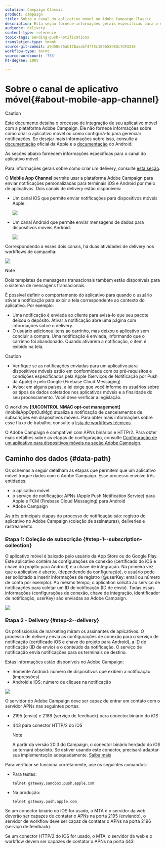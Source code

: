 ```yaml
---
solution: Campaign Classic
product: campaign
title: Sobre o canal do aplicativo móvel no Adobe Campaign Classic
description: Esta seção fornece informações gerais específicas para o canal do aplicativo móvel no Adobe Campaign Classic.
audience: delivery
content-type: reference
topic-tags: sending-push-notifications
translation-type: tm+mt
source-git-commit: a9d58e25ab17baaabf4ff8c109b53e83c7d93218
workflow-type: tm+mt
source-wordcount: '755'
ht-degree: 100%

---
```



# Sobre o canal de aplicativo móvel{#about-mobile-app-channel}

>[!CAUTION]
>
>Este documento detalha o processo de integração de seu aplicativo móvel com a plataforma Adobe Campaign. Ele não fornece informações sobre como criar o aplicativo móvel ou como configurá-lo para gerenciar notificações. Se desejar mais informações sobre isso, consulte a [documentação](https://developer.apple.com/) oficial da Apple e a [documentação](https://developer.android.com/index.html) do Android.

As seções abaixo fornecem informações específicas para o canal do aplicativo móvel.

Para informações gerais sobre como criar um delivery, consulte [esta seção](../../delivery/using/steps-about-delivery-creation-steps.md).

O **Mobile App Channel** permite usar a plataforma Adobe Campaign para enviar notificações personalizadas para terminais iOS e Android por meio de aplicativos. Dois canais de delivery estão disponíveis:

* Um canal iOS que permite enviar notificações para dispositivos móveis Apple.

   ![](assets/nmac_intro_2.png)

* Um canal Android que permite enviar mensagens de dados para dispositivos móveis Android.

   ![](assets/nmac_intro_1.png)

Correspondendo a esses dois canais, há duas atividades de delivery nos workflows de campanha:

![](assets/nmac_intro_3.png)

>[!NOTE]
>
>Dois templates de mensagens transacionais também estão disponíveis para o sistema de mensagens transacionais.

É possível definir o comportamento do aplicativo para quando o usuário ativar a notificação para exibir a tela correspondente ao contexto do aplicativo. Por exemplo:

* Uma notificação é enviada ao cliente para avisá-lo que seu pacote deixou o depósito. Ativar a notificação abre uma página com informações sobre o delivery.
* O usuário adicionou itens ao carrinho, mas deixou o aplicativo sem concluir a compra. Uma notificação é enviada, informando que o carrinho foi abandonado. Quando ativarem a notificação, o item é exibido na tela.

>[!CAUTION]
>
>* Verifique se as notificações enviadas para um aplicativo para dispositivos móveis estão em conformidade com os pré-requisitos e condições especificados pela Apple (Serviços de Notificação por Push da Apple) e pelo Google (Firebase Cloud Messaging).
>* Aviso: em alguns países, a lei exige que você informe os usuários sobre os tipos de dados coletados nos aplicativos móveis e a finalidade do seu processamento. Você deve verificar a legislação.


O workflow **[!UICONTROL NMAC opt-out management]** (mobileAppOptOutMgt) atualiza a notificação de cancelamentos de subscrições em dispositivos móveis. Para obter mais informações sobre esse fluxo de trabalho, consulte a [lista de workflows técnicos](../../workflow/using/about-technical-workflows.md).

O Adobe Campaign é compatível com APNs binários e HTTP/2. Para obter mais detalhes sobre as etapas de configuração, consulte [Configuração de um aplicativo para dispositivos móveis na seção Adobe Campaign](../../delivery/using/configuring-the-mobile-application.md).

## Caminho dos dados {#data-path}

Os schemas a seguir detalham as etapas que permitem que um aplicativo móvel troque dados com o Adobe Campaign. Esse processo envolve três entidades:

* o aplicativo móvel
* o serviço de notificação: APNs (Apple Push Notification Service) para Apple e FCM (Firebase Cloud Messaging) para Android
* Adobe Campaign

As três principais etapas do processo de notificação são: registro do aplicativo no Adobe Campaign (coleção de assinaturas), deliveries e rastreamento.

### Etapa 1: Coleção de subscrição {#step-1--subscription-collection}

O aplicativo móvel é baixado pelo usuário da App Store ou do Google Play. Este aplicativo contém as configurações de conexão (certificado do iOS e chave do projeto para Android) e a chave de integração. Na primeira vez que o aplicativo é aberto, (dependendo da configuração), o usuário pode ser solicitado a inserir informações de registro (@userKey: email ou número de conta por exemplo). Ao mesmo tempo, o aplication solicita ao serviço de notificações para coletar um ID de notificação (ID de envio). Todas essas informações (configurações de conexão, chave de integração, identificador de notificação, userKey) são enviadas ao Adobe Campaign.

![](assets/nmac_register_view.png)

### Etapa 2 - Delivery {#step-2--delivery}

Os profissionais de marketing miram os assinantes de aplicativos. O processo de delivery envia as configurações de conexão para o serviço de notificação (certificado iOS e chave do projeto para Android), a ID de notificação (ID de envio) e o conteúdo da notificação. O serviço de notificação envia notificações para os terminais de destino.

Estas informações estão disponíveis no Adobe Campaign:

* Somente Android: número de dispositivos que exibem a notificação (impressões)
* Android e iOS: número de cliques na notificação

![](assets/nmac_delivery_view.png)

O servidor do Adobe Campaign deve ser capaz de entrar em contato com o servidor APNs nas seguintes portas:

* 2195 (envio) e 2186 (serviço de feedback) para conector binário do iOS
* 443 para conector HTTP/2 do iOS

   >[!NOTE]
   >
   > A partir da versão 20.3 do Campaign, o conector binário herdado do iOS se tornará obsoleto. Se estiver usando este conector, precisará adaptar sua implementação adequadamente. [Saiba mais](https://helpx.adobe.com/campaign/kb/migrate-to-apns-http2.html)

Para verificar se funciona corretamente, use os seguintes comandos:

* Para testes:

   ```
   telnet gateway.sandbox.push.apple.com
   ```

* Na produção:

   ```
   telnet gateway.push.apple.com
   ```

Se um conector binário do iOS for usado, o MTA e o servidor da web deverão ser capazes de contatar o APNs na porta 2195 (enviando), o servidor de workflow deve ser capaz de contatar o APNs na porta 2196 (serviço de feedback).

Se um conector HTTP/2 do iOS for usado, o MTA, o servidor da web e o workflow devem ser capazes de contatar o APNs na porta 443.

